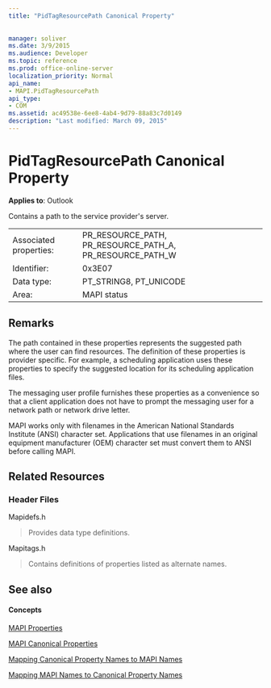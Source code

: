 ```yaml
---
title: "PidTagResourcePath Canonical Property"
 
 
manager: soliver
ms.date: 3/9/2015
ms.audience: Developer
ms.topic: reference
ms.prod: office-online-server
localization_priority: Normal
api_name:
- MAPI.PidTagResourcePath
api_type:
- COM
ms.assetid: ac49538e-6ee8-4ab4-9d79-88a83c7d0149
description: "Last modified: March 09, 2015"
---
```


# PidTagResourcePath Canonical Property

  
  
**Applies to**: Outlook 
  
Contains a path to the service provider's server.
  
|||
|:-----|:-----|
|Associated properties:  <br/> |PR_RESOURCE_PATH, PR_RESOURCE_PATH_A, PR_RESOURCE_PATH_W  <br/> |
|Identifier:  <br/> |0x3E07  <br/> |
|Data type:  <br/> |PT_STRING8, PT_UNICODE  <br/> |
|Area:  <br/> |MAPI status  <br/> |
   
## Remarks

The path contained in these properties represents the suggested path where the user can find resources. The definition of these properties is provider specific. For example, a scheduling application uses these properties to specify the suggested location for its scheduling application files.
  
The messaging user profile furnishes these properties as a convenience so that a client application does not have to prompt the messaging user for a network path or network drive letter.
  
MAPI works only with filenames in the American National Standards Institute (ANSI) character set. Applications that use filenames in an original equipment manufacturer (OEM) character set must convert them to ANSI before calling MAPI.
  
## Related Resources

### Header Files

Mapidefs.h
  
> Provides data type definitions.
    
Mapitags.h
  
> Contains definitions of properties listed as alternate names.
    
## See also

#### Concepts

[MAPI Properties](mapi-properties.md)
  
[MAPI Canonical Properties](mapi-canonical-properties.md)
  
[Mapping Canonical Property Names to MAPI Names](mapping-canonical-property-names-to-mapi-names.md)
  
[Mapping MAPI Names to Canonical Property Names](mapping-mapi-names-to-canonical-property-names.md)

